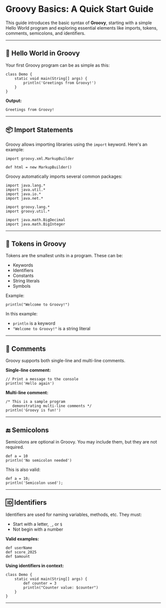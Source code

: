 # Groovy Basics: A Quick Start Guide

This guide introduces the basic syntax of **Groovy**, starting with a simple Hello World program and exploring essential elements like imports, tokens, comments, semicolons, and identifiers.

---

## 📘 Hello World in Groovy

Your first Groovy program can be as simple as this:

    class Demo {
        static void main(String[] args) {
            println('Greetings from Groovy!')
        }
    }

**Output:**

    Greetings from Groovy!

---

## 📦 Import Statements

Groovy allows importing libraries using the `import` keyword. Here's an example:

    import groovy.xml.MarkupBuilder

    def html = new MarkupBuilder()

Groovy automatically imports several common packages:

    import java.lang.*
    import java.util.*
    import java.io.*
    import java.net.*

    import groovy.lang.*
    import groovy.util.*

    import java.math.BigDecimal
    import java.math.BigInteger

---

## 🧩 Tokens in Groovy

Tokens are the smallest units in a program. These can be:

- Keywords
- Identifiers
- Constants
- String literals
- Symbols

Example:

    println("Welcome to Groovy!")

In this example:
- `println` is a keyword
- `"Welcome to Groovy!"` is a string literal

---

## 💬 Comments

Groovy supports both single-line and multi-line comments.

**Single-line comment:**

    // Print a message to the console
    println('Hello again')

**Multi-line comment:**

    /* This is a sample program
       demonstrating multi-line comments */
    println('Groovy is fun!')

---

## 🔚 Semicolons

Semicolons are optional in Groovy. You may include them, but they are not required.

    def a = 10
    println('No semicolon needed')

This is also valid:

    def a = 10;
    println('Semicolon used');

---

## 🆔 Identifiers

Identifiers are used for naming variables, methods, etc. They must:

- Start with a letter, `_`, or `$`
- Not begin with a number

**Valid examples:**

    def userName
    def score_2025
    def $amount

**Using identifiers in context:**

    class Demo {
        static void main(String[] args) {
            def counter = 3
            println("Counter value: $counter")
        }
    }

---
